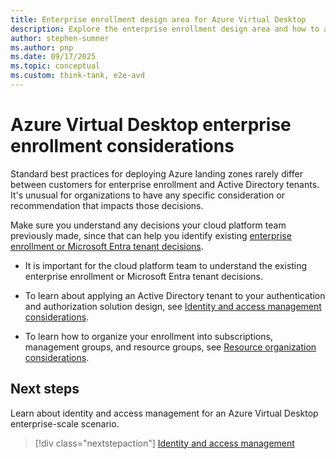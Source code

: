 ```yaml
---
title: Enterprise enrollment design area for Azure Virtual Desktop
description: Explore the enterprise enrollment design area and how to apply it to an Azure Virtual Desktop implementation
author: stephen-sumner
ms.author: pnp
ms.date: 09/17/2025
ms.topic: conceptual
ms.custom: think-tank, e2e-avd
---
```


# Azure Virtual Desktop enterprise enrollment considerations

Standard best practices for deploying Azure landing zones rarely differ between customers for enterprise enrollment and Active Directory tenants. It's unusual for organizations to have any specific consideration or recommendation that impacts those decisions.

Make sure you understand any decisions your cloud platform team previously made, since that can help you identify existing [enterprise enrollment or Microsoft Entra tenant decisions](../../ready/landing-zone/design-area/azure-billing-microsoft-customer-agreement.md).

- It is important for the cloud platform team to understand the existing enterprise enrollment or Microsoft Entra tenant decisions.

- To learn about applying an Active Directory tenant to your authentication and authorization solution design, see [Identity and access management considerations](./eslz-identity-and-access-management.md).

- To learn how to organize your enrollment into subscriptions, management groups, and resource groups, see [Resource organization considerations](./eslz-resource-organization.md).

## Next steps

Learn about identity and access management for an Azure Virtual Desktop enterprise-scale scenario.

> [!div class="nextstepaction"]
> [Identity and access management](./eslz-identity-and-access-management.md)
